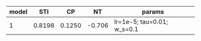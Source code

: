 | model | STI | CP | NT | params |
|---|---|---|---|---|
| 1 | 0.8198 | 0.1250 | -0.706 | lr=1e-5; tau=0.01; w_s=0.1 |